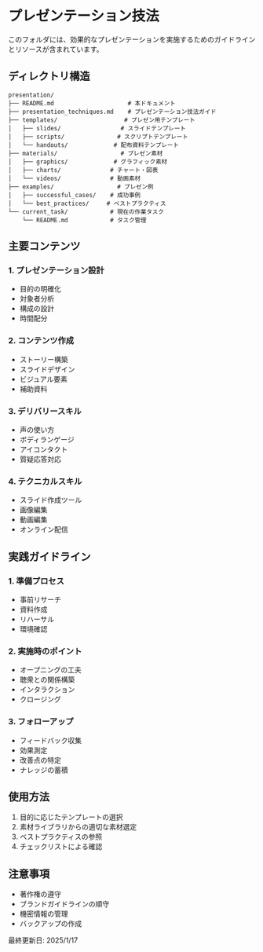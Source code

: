 # プレゼンテーション技法

このフォルダには、効果的なプレゼンテーションを実施するためのガイドラインとリソースが含まれています。

## ディレクトリ構造
```
presentation/
├── README.md                     # 本ドキュメント
├── presentation_techniques.md    # プレゼンテーション技法ガイド
├── templates/                   # プレゼン用テンプレート
│   ├── slides/                 # スライドテンプレート
│   ├── scripts/               # スクリプトテンプレート
│   └── handouts/             # 配布資料テンプレート
├── materials/                  # プレゼン素材
│   ├── graphics/             # グラフィック素材
│   ├── charts/              # チャート・図表
│   └── videos/              # 動画素材
├── examples/                  # プレゼン例
│   ├── successful_cases/    # 成功事例
│   └── best_practices/     # ベストプラクティス
└── current_task/            # 現在の作業タスク
    └── README.md            # タスク管理
```

## 主要コンテンツ

### 1. プレゼンテーション設計
- 目的の明確化
- 対象者分析
- 構成の設計
- 時間配分

### 2. コンテンツ作成
- ストーリー構築
- スライドデザイン
- ビジュアル要素
- 補助資料

### 3. デリバリースキル
- 声の使い方
- ボディランゲージ
- アイコンタクト
- 質疑応答対応

### 4. テクニカルスキル
- スライド作成ツール
- 画像編集
- 動画編集
- オンライン配信

## 実践ガイドライン

### 1. 準備プロセス
- 事前リサーチ
- 資料作成
- リハーサル
- 環境確認

### 2. 実施時のポイント
- オープニングの工夫
- 聴衆との関係構築
- インタラクション
- クロージング

### 3. フォローアップ
- フィードバック収集
- 効果測定
- 改善点の特定
- ナレッジの蓄積

## 使用方法
1. 目的に応じたテンプレートの選択
2. 素材ライブラリからの適切な素材選定
3. ベストプラクティスの参照
4. チェックリストによる確認

## 注意事項
- 著作権の遵守
- ブランドガイドラインの順守
- 機密情報の管理
- バックアップの作成

最終更新日: 2025/1/17